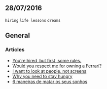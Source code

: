 28/07/2016
----------

`hiring` `life lessons` `dreams`

## General

### Articles

- [You’re hired, but first, some rules.](https://medium.com/swlh/you-re-hired-but-first-some-rules-6fdf94e64098)
- [Would you respect me for owning a Ferrari?](https://medium.com/hi-my-name-is-jon/money-cant-buy-respect-it-doesn-t-work-like-that-74d1ee3f648e)
- [I want to look at people, not screens](https://medium.com/hi-my-name-is-jon/i-want-to-look-at-people-not-screens-81c42e19beff)
- [Why you need to stay hungry](https://medium.com/hi-my-name-is-jon/stay-hungry-for-more-93688f146852)
- [6 maneiras de matar os seus sonhos](https://medium.com/brasil/6-maneiras-de-matar-os-seus-sonhos-a1ddd48cee22)
